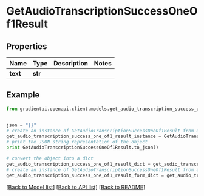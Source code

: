 # GetAudioTranscriptionSuccessOneOf1Result


## Properties
Name | Type | Description | Notes
------------ | ------------- | ------------- | -------------
**text** | **str** |  | 

## Example

```python
from gradientai.openapi.client.models.get_audio_transcription_success_one_of1_result import GetAudioTranscriptionSuccessOneOf1Result


json = "{}"
# create an instance of GetAudioTranscriptionSuccessOneOf1Result from a JSON string
get_audio_transcription_success_one_of1_result_instance = GetAudioTranscriptionSuccessOneOf1Result.from_json(json)
# print the JSON string representation of the object
print GetAudioTranscriptionSuccessOneOf1Result.to_json()

# convert the object into a dict
get_audio_transcription_success_one_of1_result_dict = get_audio_transcription_success_one_of1_result_instance.to_dict()
# create an instance of GetAudioTranscriptionSuccessOneOf1Result from a dict
get_audio_transcription_success_one_of1_result_form_dict = get_audio_transcription_success_one_of1_result.from_dict(get_audio_transcription_success_one_of1_result_dict)
```
[[Back to Model list]](../README.md#documentation-for-models) [[Back to API list]](../README.md#documentation-for-api-endpoints) [[Back to README]](../README.md)


